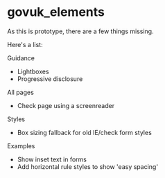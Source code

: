 govuk_elements
==============

As this is prototype, there are a few things missing.

Here's a list:

Guidance

* Lightboxes
* Progressive disclosure


All pages

* Check page using a screenreader


Styles

* Box sizing fallback for old IE/check form styles

Examples

* Show inset text in forms
* Add horizontal rule styles to show 'easy spacing'
